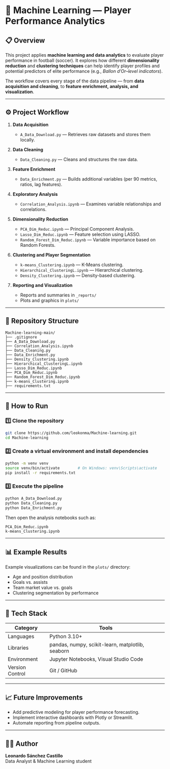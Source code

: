 # 🧠 Machine Learning — Player Performance Analytics

## 📋 Overview
This project applies **machine learning and data analytics** to evaluate player performance in football (soccer).
It explores how different **dimensionality reduction** and **clustering techniques** can help identify player profiles and potential predictors of elite performance (e.g., *Ballon d’Or–level indicators*).

The workflow covers every stage of the data pipeline — from **data acquisition and cleaning**, to **feature enrichment, analysis, and visualization**.

---

## ⚙️ Project Workflow

1. **Data Acquisition**
   - `A_Data_Download.py` — Retrieves raw datasets and stores them locally.

2. **Data Cleaning**
   - `Data_Cleaning.py` — Cleans and structures the raw data.

3. **Feature Enrichment**
   - `Data_Enrichment.py` — Builds additional variables (per 90 metrics, ratios, lag features).

4. **Exploratory Analysis**
   - `Correlation_Analysis.ipynb` — Examines variable relationships and correlations.

5. **Dimensionality Reduction**
   - `PCA_Dim_Reduc.ipynb` — Principal Component Analysis.
   - `Lasso_Dim_Reduc.ipynb` — Feature selection using LASSO.
   - `Random_Forest_Dim_Reduc.ipynb` — Variable importance based on Random Forests.

6. **Clustering and Player Segmentation**
   - `k-means_Clustering.ipynb` — K-Means clustering.
   - `Hierarchical_ClusteringL.ipynb` — Hierarchical clustering.
   - `Density_Clustering.ipynb` — Density-based clustering.

7. **Reporting and Visualization**
   - Reports and summaries in `_reports/`
   - Plots and graphics in `plots/`

---

## 📂 Repository Structure

```
Machine-learning-main/
├── .gitignore
├── A_Data_Download.py
├── Correlation_Analysis.ipynb
├── Data_Cleaning.py
├── Data_Enrichment.py
├── Density_Clustering.ipynb
├── Hierarchical_ClusteringL.ipynb
├── Lasso_Dim_Reduc.ipynb
├── PCA_Dim_Reduc.ipynb
├── Random_Forest_Dim_Reduc.ipynb
├── k-means_Clustering.ipynb
├── requirements.txt
```

---

## 🚀 How to Run

### 1️⃣ Clone the repository
```bash
git clone https://github.com/leokonma/Machine-learning.git
cd Machine-learning
```

### 2️⃣ Create a virtual environment and install dependencies
```bash
python -m venv venv
source venv/bin/activate        # On Windows: venv\Scripts\activate
pip install -r requirements.txt
```

### 3️⃣ Execute the pipeline
```bash
python A_Data_Download.py
python Data_Cleaning.py
python Data_Enrichment.py
```

Then open the analysis notebooks such as:
```
PCA_Dim_Reduc.ipynb
k-means_Clustering.ipynb
```

---

## 📊 Example Results

Example visualizations can be found in the `plots/` directory:
- Age and position distribution  
- Goals vs. assists  
- Team market value vs. goals  
- Clustering segmentation by performance  

---

## 🧩 Tech Stack

| Category | Tools |
|-----------|-------|
| Languages | Python 3.10+ |
| Libraries | pandas, numpy, scikit-learn, matplotlib, seaborn |
| Environment | Jupyter Notebooks, Visual Studio Code |
| Version Control | Git / GitHub |

---

## 📈 Future Improvements
- Add predictive modeling for player performance forecasting.  
- Implement interactive dashboards with Plotly or Streamlit.  
- Automate reporting from pipeline outputs.

---

## 🧑‍💻 Author
**Leonardo Sánchez Castillo**  
Data Analyst & Machine Learning student  

